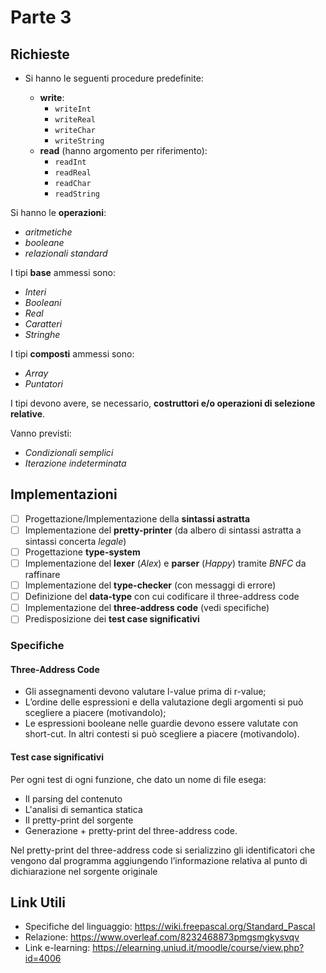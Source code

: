 # Parte 3

## Richieste

* Si hanno le seguenti procedure predefinite:

  * **write**:
    * `writeInt`
    * `writeReal`
    * `writeChar`
    * `writeString`
  * **read** (hanno argomento per riferimento):
    * `readInt`
    * `readReal`
    * `readChar`
    * `readString`

Si hanno le **operazioni**:

* *aritmetiche*
* *booleane*
* *relazionali standard*

I tipi **base** ammessi sono:

* *Interi*
* *Booleani*
* *Real*
* *Caratteri*
* *Stringhe*

I tipi **composti** ammessi sono:

* *Array*
* *Puntatori*

I tipi devono avere, se necessario, **costruttori e/o operazioni di selezione relative**.

Vanno previsti:

* *Condizionali semplici*
* *Iterazione indeterminata*

## Implementazioni

* [ ] Progettazione/Implementazione della **sintassi astratta**
* [ ] Implementazione del **pretty-printer** (da albero di sintassi astratta a sintassi concerta *legale*)
* [ ] Progettazione **type-system**
* [ ] Implementazione del **lexer** (*Alex*) e **parser** (*Happy*) tramite *BNFC* da raffinare
* [ ] Implementazione del **type-checker** (con messaggi di errore)
* [ ] Definizione del **data-type** con cui codificare il three-address code
* [ ] Implementazione del **three-address code** (vedi specifiche)
* [ ] Predisposizione dei **test case significativi**

### Specifiche

#### Three-Address Code

* Gli assegnamenti devono valutare l-value prima di r-value;
* L’ordine delle espressioni e della valutazione degli argomenti si può scegliere a piacere (motivandolo);
* Le espressioni booleane nelle guardie devono essere valutate con short-cut. In altri contesti si
può scegliere a piacere (motivandolo).

#### Test case significativi

Per ogni test di ogni funzione, che dato un nome di file esega:

* Il parsing del contenuto
* L'analisi di semantica statica
* Il pretty-print del sorgente
* Generazione + pretty-print del three-address code.  

Nel pretty-print del three-address code si serializzino gli identificatori che vengono dal programma aggiungendo l’informazione relativa al punto di dichiarazione
nel sorgente originale

## Link Utili

* Specifiche del linguaggio: <https://wiki.freepascal.org/Standard_Pascal>
* Relazione: <https://www.overleaf.com/8232468873pmgsmgkysvqv>
* Link e-learning: <https://elearning.uniud.it/moodle/course/view.php?id=4006>
